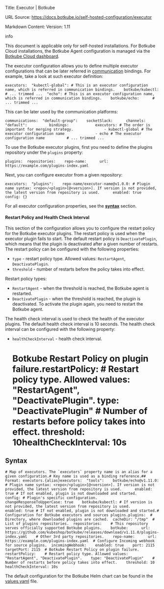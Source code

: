 Title: Executor | Botkube

URL Source: https://docs.botkube.io/self-hosted-configuration/executor

Markdown Content:
Version: 1.11

info

This document is applicable only for self-hosted installations. For Botkube Cloud installations, the Botkube Agent configuration is managed via the [Botkube Cloud dashboard](https://app.botkube.io/).

The executor configuration allows you to define multiple executor configurations that can be later referred in [communication](https://docs.botkube.io/self-hosted-configuration/communication) bindings. For example, take a look at such executor definition:

    executors:  "kubectl-global": # This is an executor configuration name, which is referred in communication bindings.    botkube/kubectl:      # ... trimmed ...  "echo": # This is an executor configuration name, which is referred in communication bindings.    botkube/echo:      # ... trimmed ...

This can be later used by the communication platforms:

    communications:  "default-group":    socketSlack:      channels:        "default":          bindings:            executors: # The order is important for merging strategy.              - kubectl-global # The executor configuration name              - echo # The executor configuration name          # ... trimmed ...

To use the Botkube executor plugins, first you need to define the plugins repository under the `plugins` property:

    plugins:  repositories:    repo-name:      url: https://example.com/plugins-index.yaml

Next, you can configure executor from a given repository:

    executors:  "plugins":    repo-name/executor-name@v1.0.0: # Plugin name syntax: <repo>/<plugin>[@<version>]. If version is not provided, the latest version from repository is used.      enabled: true      config: {}

For all executor configuration properties, see the [**syntax**](#syntax) section.

#### Restart Policy and Health Check Interval[​](#restart-policy-and-health-check-interval "Direct link to Restart Policy and Health Check Interval")

This section of the configuration allows you to configure the restart policy for the Botkube executor plugins. The restart policy is used when the executor plugin fails to start. The default restart policy is `DeactivatePlugin`, which means that the plugin is deactivated after a given number of restarts. The restart policy can be configured with the following properties:

*   `type` - restart policy type. Allowed values: `RestartAgent`, `DeactivatePlugin`.
*   `threshold` - number of restarts before the policy takes into effect.

Restart policy types:

*   `RestartAgent` - when the threshold is reached, the Botkube agent is restarted.
*   `DeactivatePlugin` - when the threshold is reached, the plugin is deactivated. To activate the plugin again, you need to restart the Botkube agent.

The health check interval is used to check the health of the executor plugins. The default health check interval is 10 seconds. The health check interval can be configured with the following property:

*   `healthCheckInterval` - health check interval.

    # Botkube Restart Policy on plugin failure.restartPolicy:  # Restart policy type. Allowed values: "RestartAgent", "DeactivatePlugin".  type: "DeactivatePlugin"  # Number of restarts before policy takes into effect.  threshold: 10healthCheckInterval: 10s

Syntax[​](#syntax "Direct link to Syntax")
------------------------------------------

    # Map of executors. The `executors` property name is an alias for a given configuration.# Key name is used as a binding reference.## Format: executors.{alias}executors:  "tools":    botkube/echo@v1.11.0: # Plugin name syntax: <repo>/<plugin>[@<version>]. If version is not provided, the latest version from repository is used.      enabled: true # If not enabled, plugin is not downloaded and started.      config: # Plugin's specific configuration.        changeResponseToUpperCase: true    botkube/kubectl: # If version is not provided, the latest version from repository is used.      enabled: true # If not enabled, plugin is not downloaded and started.# Configuration for Botkube executors and sources plugins.plugins:  # Directory, where downloaded plugins are cached.  cacheDir: "/tmp"  # List of plugins repositories.  repositories:    # This repository serves officially supported Botkube plugins.    botkube:      url: https://github.com/kubeshop/botkube/releases/download/v1.11.0/plugins-index.yaml    # Other 3rd party repositories.    repo-name:      url: https://example.com/plugins-index.yaml  # Configure Incoming webhook for source plugins.  incomingWebhook:    enabled: true    port: 2115    targetPort: 2115  # Botkube Restart Policy on plugin failure.  restartPolicy:    # Restart policy type. Allowed values: "RestartAgent", "DeactivatePlugin".    type: "DeactivatePlugin"    # Number of restarts before policy takes into effect.    threshold: 10  healthCheckInterval: 10s

The default configuration for the Botkube Helm chart can be found in the [values.yaml](https://github.com/kubeshop/botkube/blob/main/helm/botkube/values.yaml) file.
